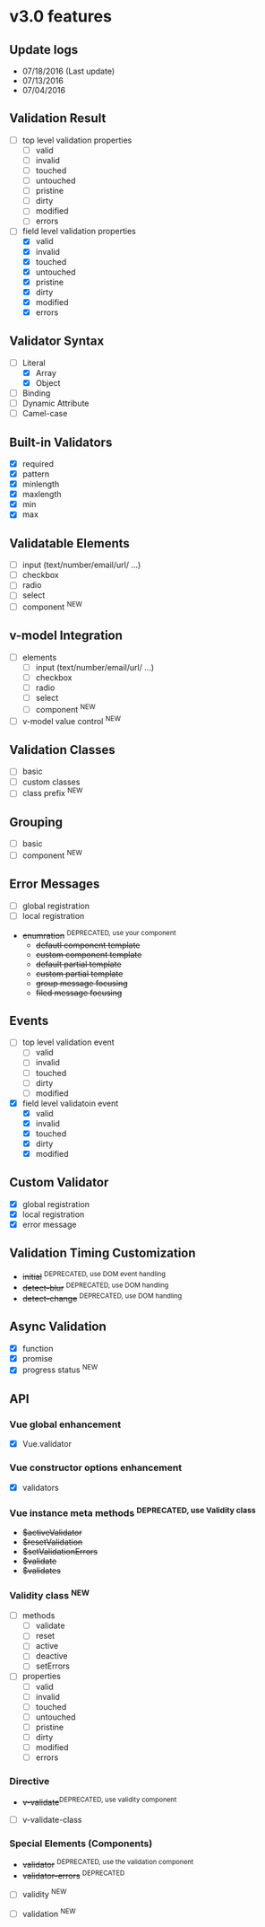 # v3.0 features

## Update logs
- 07/18/2016 (Last update)
- 07/13/2016
- 07/04/2016

## Validation Result
- [ ] top level validation properties
  - [ ] valid
  - [ ] invalid
  - [ ] touched
  - [ ] untouched
  - [ ] pristine
  - [ ] dirty
  - [ ] modified
  - [ ] errors
- [ ] field level validation properties
  - [x] valid
  - [x] invalid
  - [x] touched
  - [x] untouched
  - [x] pristine
  - [x] dirty
  - [x] modified
  - [x] errors

## Validator Syntax
- [ ] Literal
  - [x] Array
  - [x] Object
- [ ] Binding
- [ ] Dynamic Attribute
- [ ] Camel-case

## Built-in Validators
- [x] required
- [x] pattern
- [x] minlength
- [x] maxlength
- [x] min
- [x] max

## Validatable Elements
- [ ] input (text/number/email/url/ ...)
- [ ] checkbox
- [ ] radio
- [ ] select
- [ ] component <sup>NEW</sup>

## v-model Integration
- [ ] elements
  - [ ] input (text/number/email/url/ ...)
  - [ ] checkbox
  - [ ] radio
  - [ ] select
  - [ ] component <sup>NEW</sup>
- [ ] v-model value control <sup>NEW</sup>

## Validation Classes
- [ ] basic
- [ ] custom classes
- [ ] class prefix <sup>NEW</sup>

## Grouping
- [ ] basic
- [ ] component <sup>NEW</sup>

## Error Messages
- [ ] global registration
- [ ] local registration
- ~~enumration~~ <sup>DEPRECATED, use your component</sup>
  - ~~defautl component template~~
  - ~~custom component template~~
  - ~~default partial template~~
  - ~~custom partial template~~
  - ~~group message focusing~~
  - ~~filed message focusing~~

## Events
- [ ] top level validation event
  - [ ] valid
  - [ ] invalid
  - [ ] touched
  - [ ] dirty
  - [ ] modified
- [x] field level validatoin event
  - [x] valid
  - [x] invalid
  - [x] touched
  - [x] dirty
  - [x] modified

## Custom Validator
- [x] global registration
- [x] local registration
- [x] error message

## Validation Timing Customization
- ~~initial~~ <sup>DEPRECATED, use DOM event handling</sup>
- ~~detect-blur~~ <sup>DEPRECATED, use DOM handling</sup>
- ~~detect-change~~ <sup>DEPRECATED, use DOM handling</sup>

## Async Validation
- [x] function
- [x] promise
- [x] progress status <sup>NEW</sup>

## API
### Vue global enhancement
- [x] Vue.validator

### Vue constructor options enhancement
- [x] validators

### Vue instance meta methods <sup>DEPRECATED, use Validity class</sup>
- ~~$activeValidator~~
- ~~$resetValidation~~
- ~~$setValidationErrors~~
- ~~$validate~~
- ~~$validates~~

### Validity class <sup>NEW</sup>
- [ ] methods
  - [ ] validate
  - [ ] reset
  - [ ] active
  - [ ] deactive
  - [ ] setErrors
- [ ] properties
  - [ ] valid
  - [ ] invalid
  - [ ] touched
  - [ ] untouched
  - [ ] pristine
  - [ ] dirty
  - [ ] modified
  - [ ] errors

### Directive
- ~~v-validate~~<sup>DEPRECATED, use validity component</sup>
- [ ] v-validate-class

### Special Elements (Components)
- ~~validator~~ <sup>DEPRECATED, use the validation component</sup>
- ~~validator-errors~~ <sup>DEPRECATED</sup>
- [ ] validity <sup>NEW</sup>
- [ ] validation <sup>NEW</sup>

